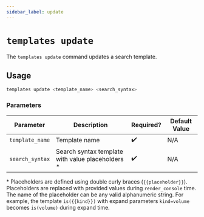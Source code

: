 ```yaml
---
sidebar_label: update
---
```


# `templates update`

The `templates update` command updates a search template.

## Usage

```bash
templates update <template_name> <search_syntax>
```

### Parameters

| Parameter       | Description                                       | Required? | Default Value |
| --------------- | ------------------------------------------------- | --------- | ------------- |
| `template_name` | Template name                                     | ✔️        | N/A           |
| `search_syntax` | Search syntax template with value placeholders \* | ✔️        | N/A           |

\* Placeholders are defined using double curly braces (`{{placeholder}}`). Placeholders are replaced with provided values during `render_console` time. The name of the placeholder can be any valid alphanumeric string. For example, the template `is({{kind}})` with expand parameters `kind=volume` becomes `is(volume)` during expand time.
